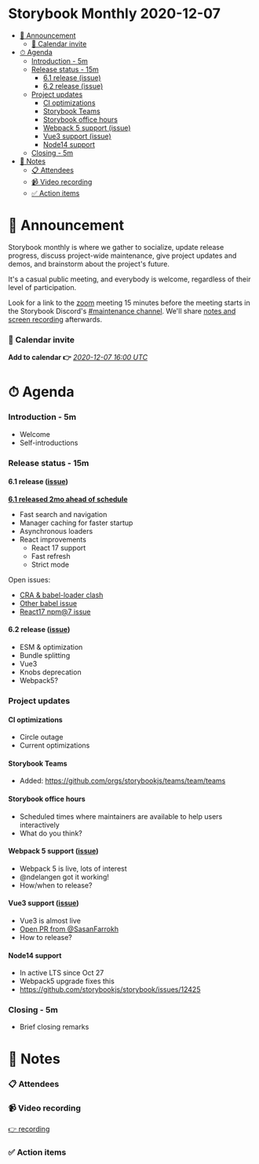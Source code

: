 <h1>Storybook Monthly 2020-12-07</h1>

- [📢 Announcement](#-announcement)
    - [📅 Calendar invite](#-calendar-invite)
- [⏱ Agenda](#-agenda)
    - [Introduction - 5m](#introduction---5m)
    - [Release status - 15m](#release-status---15m)
      - [6.1 release (issue)](#61-release-issue)
      - [6.2 release (issue)](#62-release-issue)
    - [Project updates](#project-updates)
      - [CI optimizations](#ci-optimizations)
      - [Storybook Teams](#storybook-teams)
      - [Storybook office hours](#storybook-office-hours)
      - [Webpack 5 support (issue)](#webpack-5-support-issue)
      - [Vue3 support (issue)](#vue3-support-issue)
      - [Node14 support](#node14-support)
    - [Closing - 5m](#closing---5m)
- [📝 Notes](#-notes)
    - [📋 Attendees](#-attendees)
    - [📹 Video recording](#-video-recording)
    - [✅ Action items](#-action-items)

# 📢 Announcement

Storybook monthly is where we gather to socialize, update release progress, discuss project-wide maintenance, give project updates and demos, and brainstorm about the project's future.

It's a casual public meeting, and everybody is welcome, regardless of their level of participation.

Look for a link to the [zoom](https://zoom.us/) meeting 15 minutes before the meeting starts in the Storybook Discord's [#maintenance channel](https://discord.gg/qhAxMgN). We'll share [notes and screen recording](https://github.com/storybookjs/community) afterwards.

### 📅 Calendar invite

**Add to calendar 👉** [_2020-12-07 16:00 UTC_](https://calendar.google.com/event?action=TEMPLATE&tmeid=ZDRsM2g5c3JtOTRlM2dpNWNyZXMxcnRkbWxfMjAyMDAxMDZUMTYwMDAwWiA4ZDB1NzBzbm9zY2ZkOGw2Z2lrNm83M2syMEBn&tmsrc=8d0u70snoscfd8l6gik6o73k20%40group.calendar.google.com&scp=ALL)

# ⏱ Agenda

### Introduction - 5m

- Welcome
- Self-introductions

### Release status - 15m

#### 6.1 release ([issue](https://github.com/storybookjs/storybook/issues/11884))

**[6.1 released 2mo ahead of schedule](https://storybook.js.org/blog/storybook-6-1/)**

- Fast search and navigation
- Manager caching for faster startup
- Asynchronous loaders
- React improvements
  - React 17 support
  - Fast refresh
  - Strict mode

Open issues:

- [CRA & babel-loader clash](https://github.com/storybookjs/storybook/issues/4764)
- [Other babel issue](https://github.com/storybookjs/storybook/issues/12952)
- [React17 npm@7 issue](https://github.com/storybookjs/storybook/issues/12983)

#### 6.2 release ([issue](https://github.com/storybookjs/storybook/issues/13160))

- ESM & optimization
- Bundle splitting
- Vue3
- Knobs deprecation
- Webpack5?

### Project updates

#### CI optimizations

- Circle outage
- Current optimizations

#### Storybook Teams

- Added: https://github.com/orgs/storybookjs/teams/team/teams

#### Storybook office hours

- Scheduled times where maintainers are available to help users interactively
- What do you think?

#### Webpack 5 support ([issue](https://github.com/storybookjs/storybook/issues/9216))

- Webpack 5 is live, lots of interest
- @ndelangen got it working!
- How/when to release?

#### Vue3 support ([issue](https://github.com/storybookjs/storybook/issues/10654))

- Vue3 is almost live
- [Open PR from @SasanFarrokh](https://github.com/storybookjs/storybook/pull/13384)
- How to release?

#### Node14 support

- In active LTS since Oct 27
- Webpack5 upgrade fixes this
- https://github.com/storybookjs/storybook/issues/12425

### Closing - 5m

- Brief closing remarks

# 📝 Notes

### 📋 Attendees

### 📹 Video recording

[👉 recording](FIXME)

### ✅ Action items
